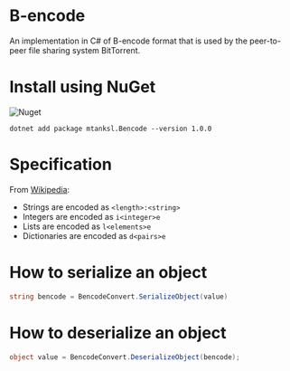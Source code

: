 # B-encode

An implementation in C# of B-encode format that is used by the peer-to-peer file sharing system BitTorrent.

# Install using NuGet
![Nuget](https://img.shields.io/nuget/v/mtanksl.Bencode)

```
dotnet add package mtanksl.Bencode --version 1.0.0
```

# Specification

From [Wikipedia](https://en.wikipedia.org/wiki/Bencode):

- Strings are encoded as `<length>:<string>`
- Integers are encoded as `i<integer>e`
- Lists are encoded as `l<elements>e`
- Dictionaries are encoded as `d<pairs>e`

# How to serialize an object

```C#
string bencode = BencodeConvert.SerializeObject(value)
```

# How to deserialize an object

```C#
object value = BencodeConvert.DeserializeObject(bencode);
```